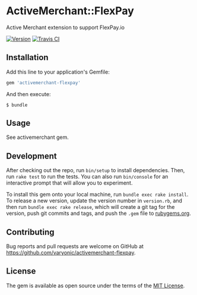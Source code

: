 # ActiveMerchant::FlexPay

Active Merchant extension to support FlexPay.io

[![Version         ][rubygems_badge]][rubygems]
[![Travis CI       ][travis_badge]][travis]

## Installation

Add this line to your application's Gemfile:

```ruby
gem 'activemerchant-flexpay'
```

And then execute:

    $ bundle

## Usage

See activemerchant gem.

## Development

After checking out the repo, run `bin/setup` to install dependencies. Then, run `rake test` to run the tests. You can also run `bin/console` for an interactive prompt that will allow you to experiment.

To install this gem onto your local machine, run `bundle exec rake install`. To release a new version, update the version number in `version.rb`, and then run `bundle exec rake release`, which will create a git tag for the version, push git commits and tags, and push the `.gem` file to [rubygems.org](https://rubygems.org).

## Contributing

Bug reports and pull requests are welcome on GitHub at https://github.com/varyonic/activemerchant-flexpay.

## License

The gem is available as open source under the terms of the [MIT License](https://opensource.org/licenses/MIT).

[rubygems_badge]: http://img.shields.io/gem/v/activemerchant-flexpay.svg
[rubygems]: https://rubygems.org/gems/activemerchant-flexpay
[travis_badge]: http://img.shields.io/travis/varyonic/activemerchant-flexpay/master.svg
[travis]: https://travis-ci.org/varyonic/activemerchant-flexpay
